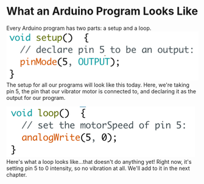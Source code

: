 # What an Arduino Program Looks Like
Every Arduino program has two parts: a setup and a loop. 
<img src="setup.png">
The setup for all our programs will look like this today. Here, we're taking pin 5, the pin that our vibrator motor is connected to, and declaring it as the output for our program.

<img src="loop.png">
Here's what a loop looks like...that doesn't do anything yet! Right now, it's setting pin 5 to 0 intensity, so no vibration at all. We'll add to it in the next chapter.